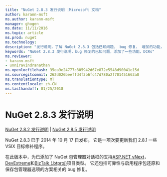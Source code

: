 ```yaml
---
title: "NuGet 2.8.3 发行说明 |Microsoft 文档"
author: karann-msft
ms.author: karann-msft
manager: ghogen
ms.date: 11/11/2016
ms.topic: article
ms.prod: nuget
ms.technology: 
description: "发行说明，了解 NuGet 2.8.3 包括已知问题、 bug 修复、 增加的功能，以及 DCRs。"
keywords: "NuGet 2.8.3 发行说明，bug 修复的已知问题，添加了一些功能，DCRs"
ms.reviewer:
- karann-msft
- unniravindranathan
ms.openlocfilehash: 35ea9e24777c805942d67e872e5548d90041e15d
ms.sourcegitcommit: 262d026beeffd4f3b6fc47d780a2f701451663a8
ms.translationtype: MT
ms.contentlocale: zh-CN
ms.lasthandoff: 01/25/2018
---
```

# <a name="nuget-283-release-notes"></a>NuGet 2.8.3 发行说明

[NuGet 2.8.2 发行说明](../release-notes/nuget-2.8.2.md) | [NuGet 2.8.5 发行说明](../release-notes/nuget-2.8.5.md)

NuGet 2.8.3 已于 2014 年 10 月 17 日发布。 它是一项次要更新我们 2.8.1 一些 VSIX 目标修补程序。

在此版本中，为已添加了 NuGet 包管理器对话框的支持[ASP.NET vNext](http://www.asp.net/vnext)， [DevExtreme](http://js.devexpress.com/)和[BizTalk (.btproj)](/biztalk/core/developing-biztalk-server-applications)项目类型。 它还包括可靠性与启用程序包还原和保存包管理器选项的方案相关的 bug 修复。
